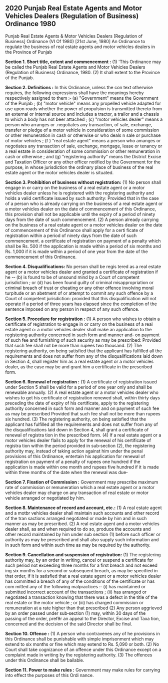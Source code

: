 ## 2020 Punjab Real Estate Agents and Motor Vehicles Dealers (Regulation of Business) Ordinance 1980
 
Punjab Real Estate Agents & Motor Vehicles Dealers [Regulation of Business] Ordinance
(VI Of 1980)
[21st June, 1980]
An Ordinance to regulate the business of real estate agents and motor vehicles dealers in the Province of Punjab

**Section 1. Short title, extent and commencement :**
 (1) 'This Ordinance may be called the Punjab Real Estate Agents and Motor Vehicles Dealers (Regulation of Business) Ordinance, 1980.
   (2) It shall extent to the Province of the Punjab.


**Section 2. Definitions :**
 In this Ordinance, unless the con text otherwise requires, the following expressions shall have the meanings hereby respectively assigned to them :‑
(a) "Government" means the Government of the Punjab ;
(b) "motor vehicle" means any propelled vehicle adapted for use upon roads whether the power of propulsion is transmitted thereto from an external or internal source and includes a tractor, a trailor and a chassis to which a body has not beer attached ;
(c) "motor vehicles dealer" means a person who arranges or .negotiates any transaction, of sale, exchange, transfer or pledge of a motor vehicle in consideration of some commission or other remuneration in cash or otherwise or who deals n sale or purchase of motor vehicles ;
(f ) "real estate agent" means a person who amanges or negotiates any transaction of sale, exchange, mortgage, lease or tenancy or a real estate in consideration of some commission or other remuneration in cash or otherwise ; and
(g) "registering authority" means the District Excise and Taxation Officer or any other officer notified by the Government for the purpose, in whose jurisdiction the ordinary place of business of the real estate agent or the motor vehicles dealer is situated.

 

**Section 3. Prohibition of business without registration:**
 (1) No person shall engage in or carry on the business of a real estate agent or a motor vehicles dealer unless he is registered with the registering authority and holds a valid certificate issued by such authority:
   Provided that in the case of a person who is already carrying on the business of a real estate agent or a motor vehicles dealer on the date of commencement of this Ordinance, this provision shall not be applicable until the expiry of a period of ninety days from the date of such commencement.
   (2) A person already carrying on the business of a real estate agent or a motor vehicles dealer on the date of commencement of this Ordinance shall apply for a certi ficate of registration within a period of ninety days from the date of such commencement.
   a certificate of registration on payment of a penalty which shall be Rs. 500 if the application is made within a period of six months and Rs. 1,000 if it is made within a period of one year from the date of the commencement of this Ordinance.

 

**Section 4. Disqualifications:**
 No person shall be regis tered as a real estate agent or a motor vehicles dealer and granted a certificate of registration if he -‑
   (b) is found to be of unsound mind by a Court of competent jurisdiction ; or
   (d) has been found guilty of criminal misappropriation or criminal breach of trust or cheating or any other offence involving moral turpitude or an abetment of or attempt to commit any such offence by a Court of competent jurisdiction: provided that this disqualification will not operate if a period of three years has elapsed since the completion of the sentence imposed on any person in respect of any such offence.

 

**Section 5. Procedure for registration :**
 (1) A person who wishes to obtain a certificate of registration to engage in or carry on the business of a real estate agent o: a motor vehicles dealer shall make an application to the registering authority concerned in such form and manner and‑ on payment of such fee and furnishing of such security as may be prescribed:
   Provided that such fee shall not be more than rupees two thousand.
   (2) The registering authority, on being satisfied that the applicant has fulfilled all the requirements and does not suffer from any of the disqualifications laid down in Section 4, shall register him as a real estate agent or a motor vehicles dealer, as the case may be and grant him a certificate in the prescribed form.

 

**Section 6. Renewal of registration :**
 (1) A certificate of registration issued under Section 5 shall be valid for a period of one year only and shall be renewable annually.
   (2) A real estate agent or a motor vehicles dealer who wishes to get his certificate of registration renewed shall, within thirty days preceding the date of expiry of his certificate, apply to the registering authority concerned in such form and manner and on payment of such fee as may be prescribed
   Provided that such fee shall not be more than rupees six hundred.
   (3) The registering authority, on being satisfied that the applicant has fulfilled all the requirements and does not suffer from any of the disqualifications laid down in Section 4, shall grant a certificate of renewal of registra tion in the prescribed form.
   (4) If a real estate agent or a motor vehicles dealer flails to apply for the renewal of his certificate of registra tion within the period provided in sub‑section (2), the registering authority may, instead of taking action against him under the penal provisions of this Ordinance, entertain his application for renewal of registration on payment of a penalty of rupees one hundred if the application is made within one month and rupees five hundred if it is made within three months of the date when the renewal was due‑

 

**Section 7. Fixation of Commission :**
 Government may prescribe maximum rate of commission or remuneration which a real estate agent or a motor vehicles dealer may charge on any transaction of real estate or motor vehicle arranged or negotiated by him.

 

**Section 8. Maintenance of record and account, etc.:**
 (1) A real estate agent and a motbr vehicles dealer shall maintain such accounts and other record of the tran sactions arranged negotiated or made by him and in such manner as may be prescribed.
   (2) A real estate agent and a motor vehicles dealer shall, as and when required to do so, produce the accounts and other record maintained by him under sub section (1) before such officer or authority as may be prescribed and shall also supply such information and in such form and within such time as may be required by the authority.

 

**Section 9. Cancellation and suspension of registration:**
 (1) The registering authority may, by an order in writing, cancel or suspend a certificate for such period not exceeding three months for a first breach and not exceed ing six months for a second or subsequent breach, as may be specified in that order, if it is satisfied that a real estate agent or a motor vehicles dealer has committed a breach of any of the conditions of the certificate or has com mitted any of the following malpractices :‑
   (i) has maintained or submitted incorrect account of the transactions ;
   (ii) has arranged or negotiated a transaction knowing that there was a defect in the title of the real estate or the motor vehicle ; or
   (iii) has charged commission or remuneration at a rate higher than that prescribed
   (2) Any person aggrieved by an order passed under sub‑section (1) may, within 30 days of the passing of the order, pref9r an appeal to the Director, Excise and Taxa tion, concerned and the decision of the said Director shall be final.

 

**Section 10. Offence :**
 (1) A person who contravenes any of he provisions in this Ordinance shall be punishable with simple imprisonment which may extend to six months or fine which may extend to Rs. 5,090 or both.
    (2) No Court shall take cognizance of an offence under this Ordinance except on a complaint made in writing by the registering authority.
    (3) The offences under this Ordinance shall be bailable.

 

**Section 11. Power to make rules :**
 Government may make rules for carrying into effect the purposes of this Ordi nance.

